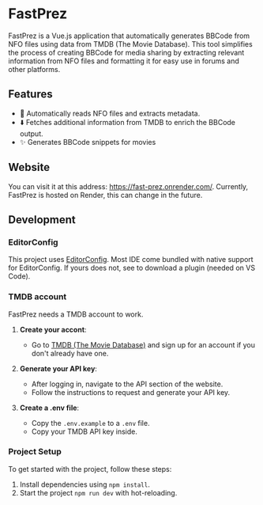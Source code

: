 
# FastPrez

FastPrez is a Vue.js application that automatically generates BBCode from NFO files using data from TMDB (The Movie Database). This tool simplifies the process of creating BBCode for media sharing by extracting relevant information from NFO files and formatting it for easy use in forums and other platforms.

## Features

- 🔎 Automatically reads NFO files and extracts metadata.
- ⬇️ Fetches additional information from TMDB to enrich the BBCode output.
- ✨ Generates BBCode snippets for movies

## Website

You can visit it at this address: https://fast-prez.onrender.com/.
Currently, FastPrez is hosted on Render, this can change in the future.

## Development

### EditorConfig

This project uses [EditorConfig](https://editorconfig.org). Most IDE come bundled with native support for EditorConfig. If yours does not, see to download a plugin (needed on VS Code).

### TMDB account

FastPrez needs a TMDB account to work.

1. **Create your accont**:
   - Go to [TMDB (The Movie Database)](https://www.themoviedb.org/) and sign up for an account if you don't already have one.

2. **Generate your API key**:
   - After logging in, navigate to the API section of the website.
   - Follow the instructions to request and generate your API key.

3. **Create a .env file**:
   - Copy the `.env.example` to a `.env` file.
   - Copy your TMDB API key inside.

### Project Setup

To get started with the project, follow these steps:

1. Install dependencies using `npm install`.
1. Start the project `npm run dev` with hot-reloading.
